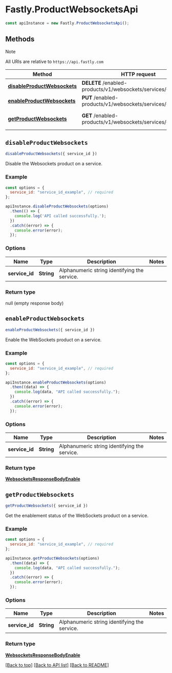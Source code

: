 # Fastly.ProductWebsocketsApi

```javascript
const apiInstance = new Fastly.ProductWebsocketsApi();
```
## Methods

> [!NOTE]
> All URIs are relative to `https://api.fastly.com`

Method | HTTP request | Description
------ | ------------ | -----------
[**disableProductWebsockets**](ProductWebsocketsApi.md#disableProductWebsockets) | **DELETE** /enabled-products/v1/websockets/services/{service_id} | Disable product
[**enableProductWebsockets**](ProductWebsocketsApi.md#enableProductWebsockets) | **PUT** /enabled-products/v1/websockets/services/{service_id} | Enable product
[**getProductWebsockets**](ProductWebsocketsApi.md#getProductWebsockets) | **GET** /enabled-products/v1/websockets/services/{service_id} | Get product enablement status


## `disableProductWebsockets`

```javascript
disableProductWebsockets({ service_id })
```

Disable the Websockets product on a service.

### Example

```javascript
const options = {
  service_id: "service_id_example", // required
};

apiInstance.disableProductWebsockets(options)
  .then(() => {
    console.log('API called successfully.');
  })
  .catch((error) => {
    console.error(error);
  });
```

### Options

Name | Type | Description  | Notes
------------- | ------------- | ------------- | -------------
**service_id** | **String** | Alphanumeric string identifying the service. |

### Return type

null (empty response body)


## `enableProductWebsockets`

```javascript
enableProductWebsockets({ service_id })
```

Enable the WebSockets product on a service.

### Example

```javascript
const options = {
  service_id: "service_id_example", // required
};

apiInstance.enableProductWebsockets(options)
  .then((data) => {
    console.log(data, "API called successfully.");
  })
  .catch((error) => {
    console.error(error);
  });
```

### Options

Name | Type | Description  | Notes
------------- | ------------- | ------------- | -------------
**service_id** | **String** | Alphanumeric string identifying the service. |

### Return type

[**WebsocketsResponseBodyEnable**](WebsocketsResponseBodyEnable.md)


## `getProductWebsockets`

```javascript
getProductWebsockets({ service_id })
```

Get the enablement status of the WebSockets product on a service.

### Example

```javascript
const options = {
  service_id: "service_id_example", // required
};

apiInstance.getProductWebsockets(options)
  .then((data) => {
    console.log(data, "API called successfully.");
  })
  .catch((error) => {
    console.error(error);
  });
```

### Options

Name | Type | Description  | Notes
------------- | ------------- | ------------- | -------------
**service_id** | **String** | Alphanumeric string identifying the service. |

### Return type

[**WebsocketsResponseBodyEnable**](WebsocketsResponseBodyEnable.md)


[[Back to top]](#) [[Back to API list]](../../README.md#endpoints)
[[Back to README]](../../README.md)
